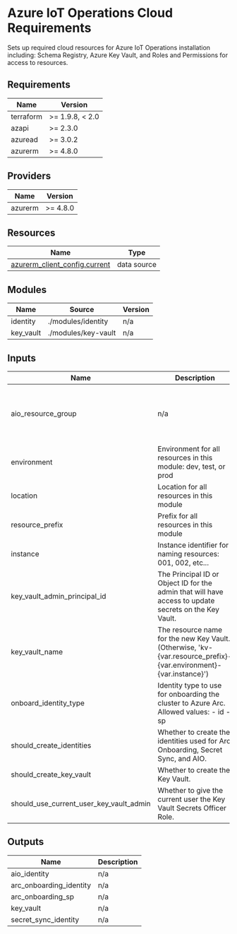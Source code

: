 <!-- BEGIN_TF_DOCS -->
<!-- markdown-table-prettify-ignore-start -->
# Azure IoT Operations Cloud Requirements

Sets up required cloud resources for Azure IoT Operations installation
including: Schema Registry, Azure Key Vault, and Roles and Permissions for
access to resources.

## Requirements

| Name | Version |
|------|---------|
| terraform | >= 1.9.8, < 2.0 |
| azapi | >= 2.3.0 |
| azuread | >= 3.0.2 |
| azurerm | >= 4.8.0 |

## Providers

| Name | Version |
|------|---------|
| azurerm | >= 4.8.0 |

## Resources

| Name | Type |
|------|------|
| [azurerm_client_config.current](https://registry.terraform.io/providers/hashicorp/azurerm/latest/docs/data-sources/client_config) | data source |

## Modules

| Name | Source | Version |
|------|--------|---------|
| identity | ./modules/identity | n/a |
| key\_vault | ./modules/key-vault | n/a |

## Inputs

| Name | Description | Type | Default | Required |
|------|-------------|------|---------|:--------:|
| aio\_resource\_group | n/a | ```object({ id = string name = string location = string })``` | n/a | yes |
| environment | Environment for all resources in this module: dev, test, or prod | `string` | n/a | yes |
| location | Location for all resources in this module | `string` | n/a | yes |
| resource\_prefix | Prefix for all resources in this module | `string` | n/a | yes |
| instance | Instance identifier for naming resources: 001, 002, etc... | `string` | `"001"` | no |
| key\_vault\_admin\_principal\_id | The Principal ID or Object ID for the admin that will have access to update secrets on the Key Vault. | `string` | `null` | no |
| key\_vault\_name | The resource name for the new Key Vault. (Otherwise, 'kv-{var.resource\_prefix}-{var.environment}-{var.instance}') | `string` | `null` | no |
| onboard\_identity\_type | Identity type to use for onboarding the cluster to Azure Arc.  Allowed values:  - id - sp | `string` | `"id"` | no |
| should\_create\_identities | Whether to create the identities used for Arc Onboarding, Secret Sync, and AIO. | `bool` | `true` | no |
| should\_create\_key\_vault | Whether to create the Key Vault. | `bool` | `true` | no |
| should\_use\_current\_user\_key\_vault\_admin | Whether to give the current user the Key Vault Secrets Officer Role. | `string` | `true` | no |

## Outputs

| Name | Description |
|------|-------------|
| aio\_identity | n/a |
| arc\_onboarding\_identity | n/a |
| arc\_onboarding\_sp | n/a |
| key\_vault | n/a |
| secret\_sync\_identity | n/a |
<!-- markdown-table-prettify-ignore-end -->
<!-- END_TF_DOCS -->
